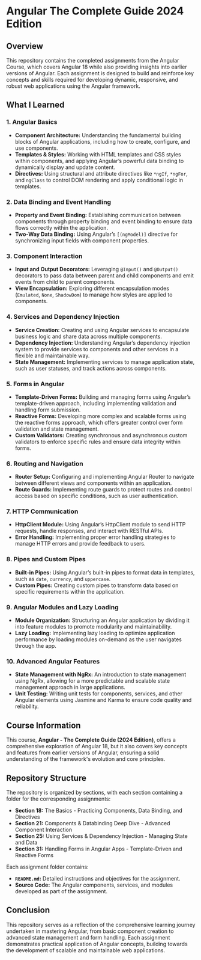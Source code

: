 # Angular The Complete Guide 2024 Edition

## Overview
This repository contains the completed assignments from the Angular Course, which covers Angular 18 while also providing insights into earlier versions of Angular. Each assignment is designed to build and reinforce key concepts and skills required for developing dynamic, responsive, and robust web applications using the Angular framework.

## What I Learned

### 1. **Angular Basics**
   - **Component Architecture:** Understanding the fundamental building blocks of Angular applications, including how to create, configure, and use components.
   - **Templates & Styles:** Working with HTML templates and CSS styles within components, and applying Angular’s powerful data binding to dynamically display and update content.
   - **Directives:** Using structural and attribute directives like `*ngIf`, `*ngFor`, and `ngClass` to control DOM rendering and apply conditional logic in templates.

### 2. **Data Binding and Event Handling**
   - **Property and Event Binding:** Establishing communication between components through property binding and event binding to ensure data flows correctly within the application.
   - **Two-Way Data Binding:** Using Angular’s `[(ngModel)]` directive for synchronizing input fields with component properties.

### 3. **Component Interaction**
   - **Input and Output Decorators:** Leveraging `@Input()` and `@Output()` decorators to pass data between parent and child components and emit events from child to parent components.
   - **View Encapsulation:** Exploring different encapsulation modes (`Emulated`, `None`, `ShadowDom`) to manage how styles are applied to components.

### 4. **Services and Dependency Injection**
   - **Service Creation:** Creating and using Angular services to encapsulate business logic and share data across multiple components.
   - **Dependency Injection:** Understanding Angular’s dependency injection system to provide services to components and other services in a flexible and maintainable way.
   - **State Management:** Implementing services to manage application state, such as user statuses, and track actions across components.

### 5. **Forms in Angular**
   - **Template-Driven Forms:** Building and managing forms using Angular’s template-driven approach, including implementing validation and handling form submission.
   - **Reactive Forms:** Developing more complex and scalable forms using the reactive forms approach, which offers greater control over form validation and state management.
   - **Custom Validators:** Creating synchronous and asynchronous custom validators to enforce specific rules and ensure data integrity within forms.

### 6. **Routing and Navigation**
   - **Router Setup:** Configuring and implementing Angular Router to navigate between different views and components within an application.
   - **Route Guards:** Implementing route guards to protect routes and control access based on specific conditions, such as user authentication.

### 7. **HTTP Communication**
   - **HttpClient Module:** Using Angular’s HttpClient module to send HTTP requests, handle responses, and interact with RESTful APIs.
   - **Error Handling:** Implementing proper error handling strategies to manage HTTP errors and provide feedback to users.

### 8. **Pipes and Custom Pipes**
   - **Built-in Pipes:** Using Angular’s built-in pipes to format data in templates, such as `date`, `currency`, and `uppercase`.
   - **Custom Pipes:** Creating custom pipes to transform data based on specific requirements within the application.

### 9. **Angular Modules and Lazy Loading**
   - **Module Organization:** Structuring an Angular application by dividing it into feature modules to promote modularity and maintainability.
   - **Lazy Loading:** Implementing lazy loading to optimize application performance by loading modules on-demand as the user navigates through the app.

### 10. **Advanced Angular Features**
   - **State Management with NgRx:** An introduction to state management using NgRx, allowing for a more predictable and scalable state management approach in large applications.
   - **Unit Testing:** Writing unit tests for components, services, and other Angular elements using Jasmine and Karma to ensure code quality and reliability.

## Course Information
This course, **Angular - The Complete Guide (2024 Edition)**, offers a comprehensive exploration of Angular 18, but it also covers key concepts and features from earlier versions of Angular, ensuring a solid understanding of the framework's evolution and core principles.

## Repository Structure
The repository is organized by sections, with each section containing a folder for the corresponding assignments:
- **Section 18:** The Basics - Practicing Components, Data Binding, and Directives
- **Section 21:** Components & Databinding Deep Dive - Advanced Component Interaction
- **Section 25:** Using Services & Dependency Injection - Managing State and Data
- **Section 31:** Handling Forms in Angular Apps - Template-Driven and Reactive Forms

Each assignment folder contains:
- **`README.md`:** Detailed instructions and objectives for the assignment.
- **Source Code:** The Angular components, services, and modules developed as part of the assignment.

## Conclusion
This repository serves as a reflection of the comprehensive learning journey undertaken in mastering Angular, from basic component creation to advanced state management and form handling. Each assignment demonstrates practical application of Angular concepts, building towards the development of scalable and maintainable web applications.

